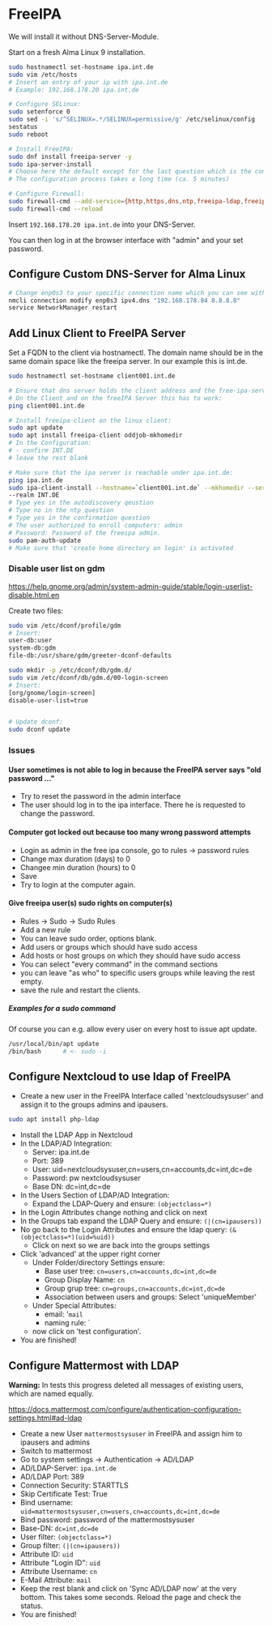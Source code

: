 # FreeIPA

We will install it without DNS-Server-Module.

Start on a fresh Alma Linux 9 installation.

```bash
sudo hostnamectl set-hostname ipa.int.de
sudo vim /etc/hosts
# Insert an entry of your ip with ipa.int.de
# Example: 192.168.178.20 ipa.int.de

# Configure SELinux:
sudo setenforce 0
sudo sed -i 's/^SELINUX=.*/SELINUX=permissive/g' /etc/selinux/config
sestatus
sudo reboot

# Install FreeIPA:
sudo dnf install freeipa-server -y
sudo ipa-server-install
# Choose here the default except for the last question which is the confirmation. Choose yes here.
# The configuration process takes a long time (ca. 5 minutes)

# Configure Firewall:
sudo firewall-cmd --add-service={http,https,dns,ntp,freeipa-ldap,freeipa-ldaps} --permanent
sudo firewall-cmd --reload
```

Insert `192.168.178.20 ipa.int.de` into your DNS-Server.

You can then log in at the browser interface with "admin" and your set password.

## Configure Custom DNS-Server for Alma Linux

```bash
# Change enp0s3 to your specific connection name which you can see with 'ip a'
nmcli connection modify enp0s3 ipv4.dns "192.168.178.84 8.8.8.8"
service NetworkManager restart
```

## Add Linux Client to FreeIPA Server

Set a FQDN to the client via hostnamectl. The domain name should be in the same domain space like the freeipa server. In our example this is int.de.

```bash
sudo hostnamectl set-hostname client001.int.de

# Ensure that dns server holds the client address and the free-ipa-server and the linux client are beware of the client name.
# On the Client and on the freeIPA Server this has to work:
ping client001.int.de

# Install freeipa-client on the linux client:
sudo apt update
sudo apt install freeipa-client oddjob-mkhomedir
# In the Configuration:
# - confirm INT.DE
# leave the rest blank

# Make sure that the ipa server is reachable under ipa.int.de:
ping ipa.int.de
sudo ipa-client-install --hostname=`client001.int.de` --mkhomedir --server=ipa.int.de --domain int.de 
--realm INT.DE
# Type yes in the autodiscovery qeustion
# Type no in the ntp question
# Type yes in the confirmation question
# The user authorized to enroll computers: admin
# Password: Password of the freeipa admin.
sudo pam-auth-update
# Make sure that 'create home directory on login' is activated
```

### Disable user list on gdm

<https://help.gnome.org/admin/system-admin-guide/stable/login-userlist-disable.html.en>

Create two files:

```bash
sudo vim /etc/dconf/profile/gdm
# Insert:
user-db:user
system-db:gdm
file-db:/usr/share/gdm/greeter-dconf-defaults

sudo mkdir -p /etc/dconf/db/gdm.d/
sudo vim /etc/dconf/db/gdm.d/00-login-screen
# Insert:
[org/gnome/login-screen]
disable-user-list=true


# Update dconf:
sudo dconf update
```

### Issues

#### User sometimes is not able to log in because the FreeIPA server says "old password ..."

- Try to reset the password in the admin interface
- The user should log in to the ipa interface. There he is requested to change the password.

#### Computer got locked out because too many wrong password attempts

- Login as admin in the free ipa console, go to rules -> password rules
- Change max duration (days) to 0
- Changee min duration (hours) to 0
- Save
- Try to login at the computer again.

#### Give freeipa user(s) sudo rights on computer(s)

- Rules -> Sudo -> Sudo Rules
- Add a new rule
- You can leave sudo order, options blank.
- Add users or groups which should have sudo access
- Add hosts or host groups on which they should have sudo access
- You can select "every command" in the command sections
- you can leave "as who" to specific users groups while leaving the rest empty.
- save the rule and restart the clients.

##### Examples for a sudo command

Of course you can e.g. allow every user on every host to issue apt update.

```bash
/usr/local/bin/apt update
/bin/bash      # <- sudo -i
```

## Configure Nextcloud to use ldap of FreeIPA

- Create a new user in the FreeIPA Interface called 'nextcloudsysuser' and assign it to the groups admins and ipausers.

```bash
sudo apt install php-ldap
```

- Install the LDAP App in Nextcloud
- In the LDAP/AD Integration:
  - Server: ipa.int.de
  - Port: 389
  - User: uid=nextcloudsysuser,cn=users,cn=accounts,dc=int,dc=de
  - Password: pw nextcloudsysuser
  - Base DN: dc=int,dc=de
- In the Users Section of LDAP/AD Integration:
  - Expand the LDAP-Query and ensure: `(objectclass=*)`
- In the Login Attributes change nothing and click on next
- In the Groups tab expand the LDAP Query and ensure: `(|(cn=ipausers))`
- No go back to the Login Attributes and ensure the ldap query: `(&(objectclass=*)(uid=%uid))`
  - Click on next so we are back into the groups settings
- Click 'advanced' at the upper right corner
  - Under Folder/directory Settings ensure:
    - Base user tree: `cn=users,cn=accounts,dc=int,dc=de`
    - Group Display Name: `cn`
    - Group grup tree: `cn=groups,cn=accounts,dc=int,dc=de`
    - Association between users and groups: Select 'uniqueMember'
  - Under Special Attributes:
    - email: '`mail`
    - naming rule: `
  - now click on 'test configuration'.
- You are finished!

## Configure Mattermost with LDAP

**Warning:** In tests this progress deleted all messages of existing users, which are named equally.

<https://docs.mattermost.com/configure/authentication-configuration-settings.html#ad-ldap>

- Create a new User `mattermostsysuser` in FreeIPA and assign him to ipausers and admins
- Switch to mattermost
- Go to system settings -> Authentication -> AD/LDAP
- AD/LDAP-Server: `ipa.int.de`
- AD/LDAP Port: 389
- Connection Security: STARTTLS
- Skip Certificate Test: True
- Bind username: `uid=mattermostsysuser,cn=users,cn=accounts,dc=int,dc=de`
- Bind password: password of the mattermostsysuser
- Base-DN: `dc=int,dc=de`
- User filter: `(objectclass=*)`
- Group filter: `(|(cn=ipausers))`
- Attribute ID: `uid`
- Attribute "Login ID": `uid`
- Attribute Username: `cn`
- E-Mail Attribute: `mail`
- Keep the rest blank and click on 'Sync AD/LDAP now' at the very bottom. This takes some seconds. Reload the page and check the status.
- You are finished!
